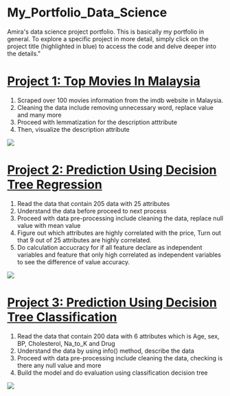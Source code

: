 # My_Portfolio_Data_Science
Amira's data science project portfolio. This is basically my portfolio in general. To explore a specific project in more detail, simply click on the project title (highlighted in blue) to access the code and delve deeper into the details."


# [Project 1: Top Movies In Malaysia](https://github.com/NajihaAmira/Top-Movies-Malaysia)
1) Scraped over 100 movies information from the imdb website in Malaysia. 
2) Cleaning the data include removing unnecessary word, replace value and many more
3) Proceed with lemmatization for the description atttribute
4) Then, visualize the description attribute

![](https://github.com/NajihaAmira/My_Portfolio_Data_Science/blob/main/images/project1.png)


# [Project 2: Prediction Using Decision Tree Regression](https://github.com/NajihaAmira/DecisionTreeRegression)
1) Read the data that contain 205 data with 25 attributes  
2) Understand the data before proceed to next process
3) Proceed with data pre-processing include cleaning the data, replace null value with mean value
4) Figure out which attributes are highly correlated with the price, Turn out that 9 out of 25 attributes are highly correlated.
5) Do calculation accucracy for if all feature declare as independent variables and feature that only high correlated as independent variables to see the difference of value accuracy.

![](https://github.com/NajihaAmira/My_Portfolio_Data_Science/blob/main/images/project2.png)


# [Project 3: Prediction Using Decision Tree Classification](https://github.com/NajihaAmira/DecisionTreeClassification)
1) Read the data that contain 200 data with 6 attributes which is Age, sex, BP, Cholesterol, Na_to_K and Drug
2) Understand the data by using info() method, describe the data
3) Proceed with data pre-processing include cleaning the data, checking is there any null value and more
4) Build the model and do evaluation using classification decision tree

![](https://github.com/NajihaAmira/My_Portfolio_Data_Science/blob/main/images/project3.png)
